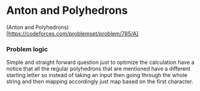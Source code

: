 # Anton and Polyhedrons

(Anton and Polyhedrons)[https://codeforces.com/problemset/problem/785/A]

### Problem logic
Simple and straight forward question just to optimize the calculation have a notice that all the
regular polyhedrons that are mentioned have a different starting letter so instead of taking an input
then going through the whole string and then mapping accordingly just map based on the first character.